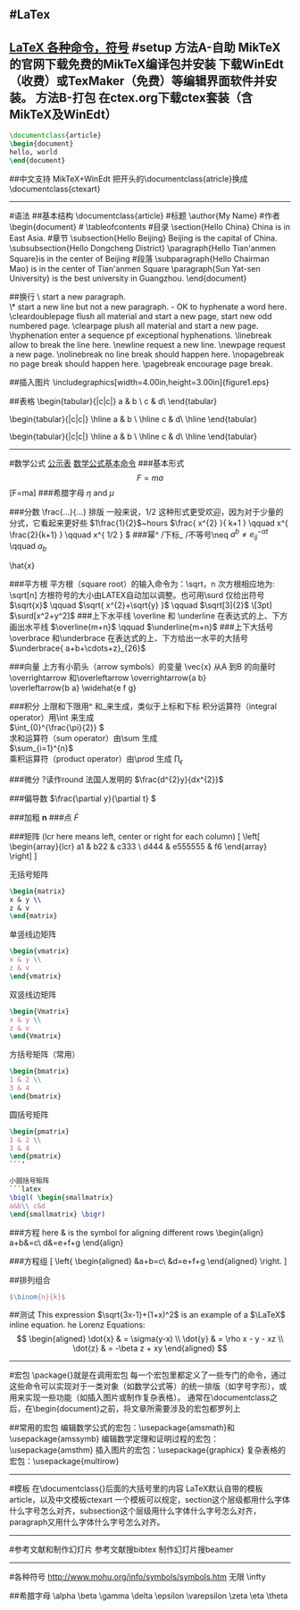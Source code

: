 #LaTex
---
[LaTeX 各种命令，符号](http://blog.csdn.net/garfielder007/article/details/51646604)
#setup
方法A-自助
MikTeX的官网下载免费的MikTeX编译包并安装
下载WinEdt（收费）或TexMaker（免费）等编辑界面软件并安装。
方法B-打包
在ctex.org下载ctex套装（含MikTeX及WinEdt）
---
```latex
\documentclass{article}
\begin{document}
hello, world
\end{document}
```

##中文支持
MikTeX+WinEdt
把开头的\documentclass{atricle}换成\documentclass{ctexart}


---
#语法
##基本结构
\documentclass{article}     #标题
\author{My Name}            #作者
\begin{document}            #
\tableofcontents            #目录
\section{Hello China} China is in East Asia.                    #章节
\subsection{Hello Beijing} Beijing is the capital of China.
\subsubsection{Hello Dongcheng District}
\paragraph{Hello Tian'anmen Square}is in the center of Beijing  #段落
\subparagraph{Hello Chairman Mao} is in the center of Tian'anmen Square
\paragraph{Sun Yat-sen University} is the best university in Guangzhou.
\end{document}

##换行
\\ start a new paragraph.       
\\* start a new line but not a new paragraph.
\- OK to hyphenate a word here.
\cleardoublepage flush all material and start a new page, start new odd numbered page.
\clearpage plush all material and start a new page.
\hyphenation enter a sequence pf exceptional hyphenations.
\linebreak allow to break the line here.
\newline request a new line.
\newpage request a new page.
\nolinebreak no line break should happen here.
\nopagebreak no page break should happen here.
\pagebreak encourage page break.

##插入图片
\includegraphics[width=4.00in,height=3.00in]{figure1.eps}

##表格
\begin{tabular}{|c|c|}
a & b \\
c & d\\
\end{tabular}

\begin{tabular}{|c|c|}
\hline
a & b \\
\hline
c & d\\
\hline
\end{tabular}

\begin{tabular}{|c|c|}
\hline
a & b \\ \hline
c & d\\
\hline
\end{tabular}



---
#数学公式
[公示表](http://www.mohu.org/info/symbols/symbols.htm)
[数学公式基本命令](http://hubl82.blog.163.com/blog/static/12676948520134510173383/)
###基本形式
$$F=ma$$
\[F=ma\]
###希腊字母 
$\eta$ and $\mu$

###分数 
\frac{...}{...} 排版
一般来说，1/2 这种形式更受欢迎，因为对于少量的分式，它看起来更好些
$1\frac{1}{2}$~hours
$\frac{ x^{2} }{ k+1 } \qquad
x^{ \frac{2}{k+1} } \qquad
x^{ 1/2 }
$
###幂^ /下标_ /不等号\neq
$a^b \neq e^{-\alpha t}_{ij}$ \qquad
$a_b$

\hat{x}

###平方根
平方根（square root）的输入命令为：\sqrt，n 次方根相应地为: \sqrt[n]
方根符号的大小由LATEX自动加以调整。也可用\surd 仅给出符号
$\sqrt{x}$ \qquad
$\sqrt{ x^{2}+\sqrt{y} }$ \qquad
$\sqrt[3]{2}$ \\[3pt] $\surd[x^2+y^2]$
###上下水平线
\overline 和 \underline 在表达式的上、下方画出水平线
$\overline{m+n}$ \qquad
$\underline{m+n}$
###上下大括号
\overbrace 和\underbrace 在表达式的上、下方给出一水平的大括号
$\underbrace{ a+b+\cdots+z}_{26}$


###向量 
上方有小箭头（arrow symbols）的变量
\vec{x}
从A 到B 的向量时 \overrightarrow 和\overleftarrow
\overrightarrow{a b}  
\overleftarrow{b a}
\widehat{e f g}

###积分
上限和下限用^ 和_来生成，类似于上标和下标
积分运算符（integral operator）用\int 来生成       
$\int_{0}^{\frac{\pi}{2}} $         
求和运算符（sum operator）由\sum 生成     
$\sum_{i=1}^{n}$        
乘积运算符（product operator）由\prod 生成
$\prod_\epsilon$

###微分
?读作round 法国人发明的
$\frac{d^{2}y}{dx^{2}}$

###偏导数
$\frac{\partial y}{\partial t} $


###加粗 
$\mathbf{n}$
###点 
$\dot{F}$

###矩阵 
(lcr here means left, center or right for each column)
\[
\left[
\begin{array}{lcr}
a1 & b22 & c333 \\
d444 & e555555 & f6
\end{array}
\right]
\]

无括号矩阵
```latex
\begin{matrix}
x & y \\
z & v
\end{matrix}
```
单竖线边矩阵
```latex
\begin{vmatrix}
x & y \\
z & v
\end{vmatrix}
```
双竖线边矩阵
```latex
\begin{Vmatrix}
x & y \\
z & v
\end{Vmatrix}
```

方括号矩阵（常用）
```latex
\begin{bmatrix}
1 & 2 \\
3 & 4
\end{bmatrix}
```

圆括号矩阵
```latex
\begin{pmatrix}
1 & 2 \\
3 & 4
\end{pmatrix}
```‘

小圆括号矩阵
```latex
\bigl( \begin{smallmatrix}
a&b\\ c&d
\end{smallmatrix} \bigr)
```



###方程
here \& is the symbol for aligning different rows
\begin{align}
a+b&=c\\
d&=e+f+g
\end{align}

###方程组
\[
\left\{
\begin{aligned}
&a+b=c\\
&d=e+f+g
\end{aligned}
\right.
\]

##排列组合
```latex
$\binom{n}{k}$
```

##测试
This expression $\sqrt{3x-1}+(1+x)^2$ is an example of a $\LaTeX$ inline equation. 
he Lorenz Equations:
$$
\begin{aligned}
\dot{x} & = \sigma(y-x) \\
\dot{y} & = \rho x - y - xz \\
\dot{z} & = -\beta z + xy
\end{aligned}
$$

---
#宏包
\package{}就是在调用宏包
每一个宏包里都定义了一些专门的命令，通过这些命令可以实现对于一类对象（如数学公式等）的统一排版（如字号字形），或用来实现一些功能（如插入图片或制作复杂表格）。
通常在\documentclass之后，在\begin{document}之前，将文章所需要涉及的宏包都罗列上

##常用的宏包
编辑数学公式的宏包：\usepackage{amsmath}和 \usepackage{amssymb}
编辑数学定理和证明过程的宏包：\usepackage{amsthm}
插入图片的宏包：\usepackage{graphicx}
复杂表格的宏包：\usepackage{multirow}

---
#模板
在\documentclass{}后面的大括号里的内容
LaTeX默认自带的模板article，以及中文模板ctexart
一个模板可以规定，section这个层级都用什么字体什么字号怎么对齐，subsection这个层级用什么字体什么字号怎么对齐，paragraph又用什么字体什么字号怎么对齐。

---
#参考文献和制作幻灯片
参考文献搜bibtex
制作幻灯片搜beamer


---
#各种符号
http://www.mohu.org/info/symbols/symbols.htm
无限  \infty

##希腊字母
\alpha
\beta
\gamma
\delta
\epsilon
\varepsilon
\zeta
\eta
\theta



